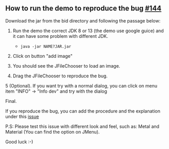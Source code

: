 ## How to run the demo to reproduce the bug [#144](https://github.com/vincenzopalazzo/material-ui-swing/issues/144)

Download the jar from the bid directory and following the passage below:

1. Run the demo the correct JDK 8 or 13 (the demo use google guice) and it can have some problem with different JDK.
    - `java -jar NAME?JAR.jar`
2. Click on button "add image"

3. You should see the JFileChooser to load an image.

4. Drag the JFileChooser to reproduce the bug.

5 (Optional). If you want try with a normal dialog, you can click on menu item "INFO" -> "Info dev" and try with the dialog

Final.

If you reproduce the bug, you can add the procedure and the explanation under this [issue](https://github.com/vincenzopalazzo/material-ui-swing/issues/144)

P.S: Please test this issue with different look and feel, such as: Metal and Material (You can find the option on JMenu).

Good luck :-)